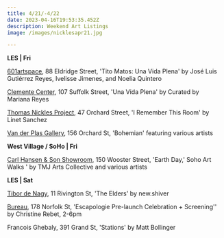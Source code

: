 ```yaml
---
title: 4/21/-4/22
date: 2023-04-16T19:53:35.452Z
description: Weekend Art Listings
image: /images/nicklesapr21.jpg

---
```

**L﻿ES | Fri**

[601artspace](https://www.theclementecenter.org/exhibitions-1/una-vida-plena), 88 Eldridge Street, 'Tito Matos: Una Vida Plena' by José Luis Gutiérrez Reyes, Ivelisse Jimenes, and Noelia Quintero

[Clemente Center](https://www.eventbrite.com/e/opening-reception-una-vida-plena-tickets-579645614637), 107 Suffolk Street, 'Una Vida Plena' by Curated by Mariana Reyes

﻿[Thomas Nickles Project](https://www.thomasnickles.com/exhibitions/), 47 Orchard Street, 'I Remember This Room' by Linet Sanchez

[Van der Plas Gallery](https://www.vanderplasgallery.com/), 156 Orchard St, 'Bohemian' featuring various artists

**West Village / SoHo | Fri**

[Carl Hansen & Son Showroom](https://www.eventbrite.com/e/soho-art-walks-x-carl-hansen-son-exhibition-tickets-608720327887), 150 Wooster Street, 'Earth Day,' Soho Art Walks ' by TMJ Arts Collective and various artists

**L﻿ES | Sat**

[Tibor de Nagy](https://www.tibordenagy.com/exhibitions/the-elders), 11 Rivington St, 'The Elders' by new.shiver

[Bureau](https://bureau-inc.com/exhibitions/christine-rebet-escapologie), 178 Norfolk St, 'Escapologie Pre-launch Celebration + Screening'' by Christine Rebet, 2-6pm

Francois Ghebaly, 391 Grand St, 'Stations' by Matt Bollinger